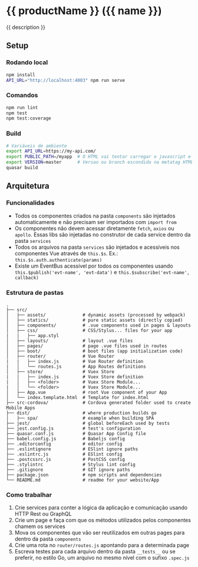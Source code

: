 # {{ productName }} ({{ name }})

{{ description }}

## Setup

### Rodando local
```bash
npm install
API_URL="http://localhost:4003" npm run serve
```

### Comandos
```bash
npm run lint
npm test
npm test:coverage
```

### Build

```sh
# Variáveis de ambiente
export API_URL=https://my-api.com/
export PUBLIC_PATH=/myapp  # O HTML vai tentar carregar o javascript e CSS como /myapp/index.js 
export VERSION=master      # Versao ou branch escondida na metatag HTML
quasar build
```

## Arquitetura

### Funcionalidades

- Todos os componentes criados na pasta `components` são injetados automaticamente e não precisam ser importados com `import from`
- Os componentes não devem acessar diretamente `fetch`, `axios` ou `apollo`. Essas libs são injetadas no construtor de cada service dentro da pasta `services`
- Todos os arquivos na pasta `services` são injetados e acessíveis nos componentes Vue através de `this.$s`. Ex.: `this.$s.auth.authenticate(params)`
- Existe um EventBus acessível por todos os componentes usando `this.$publish('evt-name', 'evt-data')` e `this.$subscribe('evt-name', callback)`

### Estrutura de pastas

```
.
├── src/
│   ├── assets/              # dynamic assets (processed by webpack)
│   ├── statics/             # pure static assets (directly copied)
│   ├── components/          # .vue components used in pages & layouts
│   ├── css/                 # CSS/Stylus... files for your app
|   |   ├── app.styl
│   ├── layouts/             # layout .vue files
│   ├── pages/               # page .vue files used in routes
│   ├── boot/                # boot files (app initialization code)
│   ├── router/              # Vue Router
|   |   ├── index.js         # Vue Router definition
|   │   └── routes.js        # App Routes definitions
│   ├── store/               # Vuex Store
|   |   ├── index.js         # Vuex Store definition
|   │   ├── <folder>         # Vuex Store Module...
|   │   └── <folder>         # Vuex Store Module...
│   ├── App.vue              # root Vue component of your App
│   └── index.template.html  # Template for index.html
├── src-cordova/             # Cordova generated folder used to create Mobile Apps
├── dist/                    # where production builds go
│   ├── spa/                 # example when building SPA
├── jest/                    # global beforeEach used by tests
├── jest.config.js           # test's configuration
├── quasar.conf.js           # Quasar App Config file
├── babel.config.js          # Babeljs config
├── .editorconfig            # editor config
├── .eslintignore            # ESlint ignore paths
├── .eslintrc.js             # ESlint config
├── .postcssrc.js            # PostCSS config
├── .stylintrc               # Stylus lint config
├── .gitignore               # GIT ignore paths
├── package.json             # npm scripts and dependencies
└── README.md                # readme for your website/App
```

### Como trabalhar

1. Crie services para conter a lógica da aplicação e comunicação usando HTTP Rest ou GraphQL
2. Crie um page e faça com que os métodos utilizados pelos componentes chamem os services
3. Mova os componentes que vão ser reutilizados em outras pages para dentro da pasta `components`
4. Crie uma rota no `router/routes.js` apontando para a determinada page
5. Escreva testes para cada arquivo dentro da pasta `__tests__` ou se preferir, no estilo Go, um arquivo no mesmo nível com o sufixo `.spec.js`

